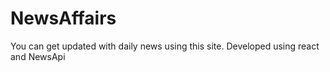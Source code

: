 # NewsAffairs
You can get updated with daily news using this site. Developed using react and NewsApi
